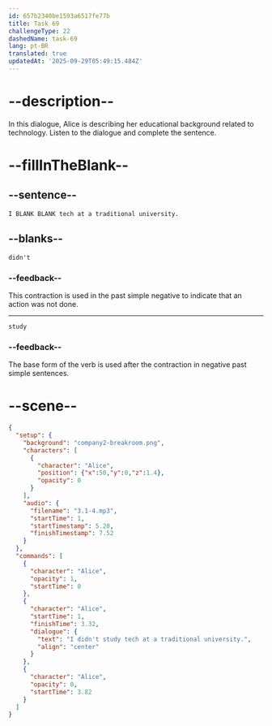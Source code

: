 ```yaml
---
id: 657b2340be1593a6517fe77b
title: Task 69
challengeType: 22
dashedName: task-69
lang: pt-BR
translated: true
updatedAt: '2025-09-29T05:49:15.484Z'
---
```


<!-- (Audio) Alice: I didn't study tech at a traditional university. -->

# --description--

In this dialogue, Alice is describing her educational background related to technology. Listen to the dialogue and complete the sentence.

# --fillInTheBlank--

## --sentence--

`I BLANK BLANK tech at a traditional university.`

## --blanks--

`didn't`

### --feedback--

This contraction is used in the past simple negative to indicate that an action was not done.

---

`study`

### --feedback--

The base form of the verb is used after the contraction in negative past simple sentences.

# --scene--

```json
{
  "setup": {
    "background": "company2-breakroom.png",
    "characters": [
      {
        "character": "Alice",
        "position": {"x":50,"y":0,"z":1.4},
        "opacity": 0
      }
    ],
    "audio": {
      "filename": "3.1-4.mp3",
      "startTime": 1,
      "startTimestamp": 5.20,
      "finishTimestamp": 7.52
    }
  },
  "commands": [
    {
      "character": "Alice",
      "opacity": 1,
      "startTime": 0
    },
    {
      "character": "Alice",
      "startTime": 1,
      "finishTime": 3.32,
      "dialogue": {
        "text": "I didn't study tech at a traditional university.",
        "align": "center"
      }
    },
    {
      "character": "Alice",
      "opacity": 0,
      "startTime": 3.82
    }
  ]
}
```
